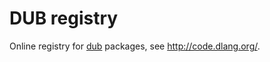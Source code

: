 DUB registry
============

Online registry for [dub](https://github.com/rejectedsoftware/dub/) packages, see <http://code.dlang.org/>.
